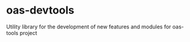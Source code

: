 # oas-devtools
Utility library for the development of new features and modules for oas-tools project
